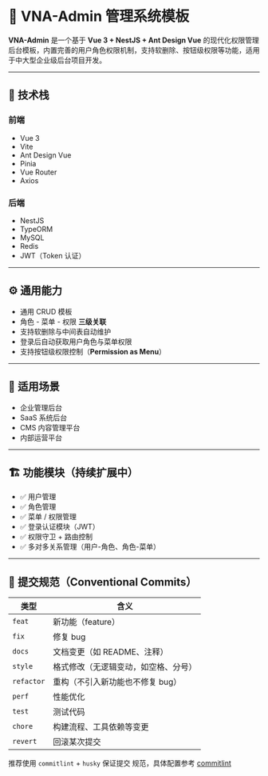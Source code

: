 # 🚀 VNA-Admin 管理系统模板

**VNA-Admin** 是一个基于 **Vue 3 + NestJS + Ant Design Vue** 的现代化权限管理后台模板，内置完善的用户角色权限机制，支持软删除、按钮级权限等功能，适用于中大型企业级后台项目开发。

---

## 🔧 技术栈

### 前端

- Vue 3
- Vite
- Ant Design Vue
- Pinia
- Vue Router
- Axios

### 后端

- NestJS
- TypeORM
- MySQL
- Redis
- JWT（Token 认证）

---

## ⚙️ 通用能力

- 通用 CRUD 模板
- 角色 - 菜单 - 权限 **三级关联**
- 支持软删除与中间表自动维护
- 登录后自动获取用户角色与菜单权限
- 支持按钮级权限控制（**Permission as Menu**）

---

## 🎯 适用场景

- 企业管理后台
- SaaS 系统后台
- CMS 内容管理平台
- 内部运营平台

---

## 🏗️ 功能模块（持续扩展中）

- ✅ 用户管理
- ✅ 角色管理
- ✅ 菜单 / 权限管理
- ✅ 登录认证模块（JWT）
- ✅ 权限守卫 + 路由控制
- ✅ 多对多关系管理（用户-角色、角色-菜单）

---

## 🧪 提交规范（Conventional Commits）

| 类型       | 含义                                 |
|------------|--------------------------------------|
| `feat`     | 新功能（feature）                    |
| `fix`      | 修复 bug                             |
| `docs`     | 文档变更（如 README、注释）          |
| `style`    | 格式修改（无逻辑变动，如空格、分号） |
| `refactor` | 重构（不引入新功能也不修复 bug）     |
| `perf`     | 性能优化                             |
| `test`     | 测试代码                             |
| `chore`    | 构建流程、工具依赖等变更             |
| `revert`   | 回滚某次提交                         |

推荐使用 `commitlint` + `husky` 保证提交
规范，具体配置参考 [commitlint](https://github.com/conventional-changelog/commitlint)